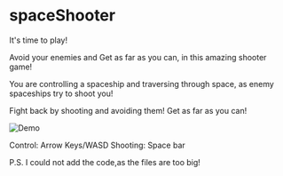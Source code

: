 # spaceShooter

It's time to play!


Avoid your enemies and Get as far as you can, in this amazing shooter game!


You are controlling a spaceship and traversing through space, as enemy spaceships try to shoot you!


Fight back by shooting and avoiding them! Get as far as you can!


![Demo](https://user-images.githubusercontent.com/26602639/45816512-732ce200-bcf9-11e8-8ab6-86bca3d234a0.gif)


Control: Arrow Keys/WASD
Shooting: Space bar

P.S. I could not add the code,as the files are too big!
